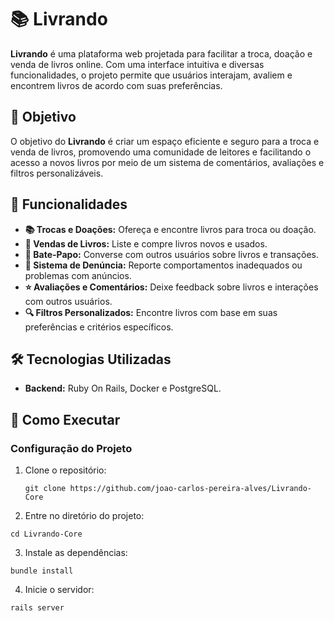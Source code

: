 # 📚 Livrando

**Livrando** é uma plataforma web projetada para facilitar a troca, doação e venda de livros online. Com uma interface intuitiva e diversas funcionalidades, o projeto permite que usuários interajam, avaliem e encontrem livros de acordo com suas preferências.

## 🎯 Objetivo

O objetivo do **Livrando** é criar um espaço eficiente e seguro para a troca e venda de livros, promovendo uma comunidade de leitores e facilitando o acesso a novos livros por meio de um sistema de comentários, avaliações e filtros personalizáveis.

## 🚀 Funcionalidades

- **📚 Trocas e Doações:** Ofereça e encontre livros para troca ou doação.
- **🛒 Vendas de Livros:** Liste e compre livros novos e usados.
- **💬 Bate-Papo:** Converse com outros usuários sobre livros e transações.
- **🚨 Sistema de Denúncia:** Reporte comportamentos inadequados ou problemas com anúncios.
- **⭐ Avaliações e Comentários:** Deixe feedback sobre livros e interações com outros usuários.
- **🔍 Filtros Personalizados:** Encontre livros com base em suas preferências e critérios específicos.

## 🛠️ Tecnologias Utilizadas

- **Backend:** Ruby On Rails, Docker e PostgreSQL.

## 🚀 Como Executar

### Configuração do Projeto

1. Clone o repositório:
   ```
   git clone https://github.com/joao-carlos-pereira-alves/Livrando-Core
   ```
3. Entre no diretório do projeto:
  ```
  cd Livrando-Core
  ```
3. Instale as dependências:
  ```
  bundle install
  ```
4. Inicie o servidor:

  ```
  rails server
  ```
